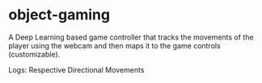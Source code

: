 # object-gaming

A Deep Learning based game controller that tracks the movements of the player using the
webcam and then maps it to the game controls (customizable).

Logs:
Respective Directional Movements
